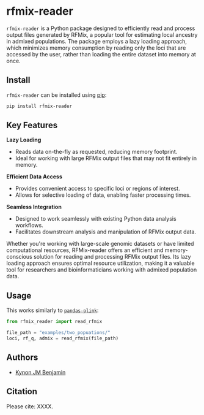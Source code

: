 # rfmix-reader
`rfmix-reader` is a Python package designed to efficiently read and process output 
files generated by RFMix, a popular tool for estimating local ancestry in admixed 
populations. The package employs a lazy loading approach, which minimizes memory 
consumption by reading only the loci that are accessed by the user, rather than 
loading the entire dataset into memory at once.

## Install
`rfmix-reader` can be installed using [pip](https://pypi.python.org/pypi/pip):

```bash
pip install rfmix-reader
```

## Key Features

**Lazy Loading**
- Reads data on-the-fly as requested, reducing memory footprint.
- Ideal for working with large RFMix output files that may not fit entirely in memory.

**Efficient Data Access**
- Provides convenient access to specific loci or regions of interest.
- Allows for selective loading of data, enabling faster processing times.

**Seamless Integration**
- Designed to work seamlessly with existing Python data analysis workflows.
- Facilitates downstream analysis and manipulation of RFMix output data.

Whether you're working with large-scale genomic datasets or have limited 
computational resources, RFMix-reader offers an efficient and memory-conscious 
solution for reading and processing RFMix output files. Its lazy loading approach 
ensures optimal resource utilization, making it a valuable tool for researchers 
and bioinformaticians working with admixed population data.

## Usage
This works similarly to [`pandas-plink`]():

```python
from rfmix_reader import read_rfmix

file_path = "examples/two_popuations/"
loci, rf_q, admix = read_rfmix(file_path)
```

## Authors
* [Kynon JM Benjamin](https://github.com/Krotosbenjamin)

## Citation

Please cite: XXXX.
